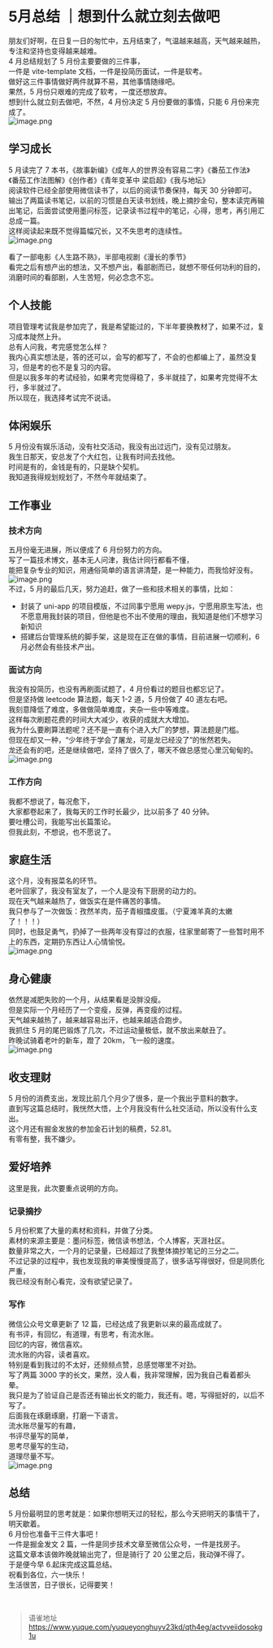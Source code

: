 # 5月总结 ｜想到什么就立刻去做吧
朋友们好啊，在日复一日的匆忙中，五月结束了，气温越来越高，天气越来越热，专注和坚持也变得越来越难。  
4 月总结规划了 5 月份主要要做的三件事，  
一件是 vite-template 文档，一件是投简历面试，一件是软考。  
做好这三件事情做好两件就算不易，其他事情随缘吧。  
果然，5 月份只艰难的完成了软考，一度还想放弃。  
想到什么就立刻去做吧，不然，4 月份决定 5 月份要做的事情，只能 6 月份来完成了。  
![image.png](https://cdn.nlark.com/yuque/0/2023/png/1572912/1685497208435-c90fd8c8-d22c-4aed-a22f-c41f8a37d673.png#averageHue=%23ddefd4&clientId=u23f65198-9790-4&from=paste&height=545&id=u73cf53d0&originHeight=1090&originWidth=1434&originalType=binary&ratio=2&rotation=0&showTitle=false&size=217334&status=done&style=none&taskId=u12fc7b51-c961-4dd6-9307-c7179fbcab6&title=&width=717)

## 学习成长

5 月读完了 7 本书，《故事新编》《成年人的世界没有容易二字》《番茄工作法》《番茄工作法图解》《创作者》《青年变革中 梁启超》《我与地坛》  
阅读软件已经全部使用微信读书了，以后的阅读节奏保持，每天 30 分钟即可。  
输出了两篇读书笔记，以前的习惯是白天读书划线，晚上摘抄金句，整本读完再输出笔记，后面尝试使用墨问标签，记录读书过程中的笔记，心得，思考，再引用汇总成一篇。  
这样阅读起来既不觉得篇幅冗长，又不失思考的连续性。  
![image.png](https://cdn.nlark.com/yuque/0/2023/png/1572912/1685572938263-2792745a-13d1-404d-9b01-c1b52d517aaf.png#averageHue=%23f3f3f3&clientId=u4a78df38-d2db-4&from=paste&height=253&id=u1fbb0eed&originHeight=253&originWidth=1213&originalType=binary&ratio=2&rotation=0&showTitle=false&size=82127&status=done&style=none&taskId=u244dae23-5a01-427b-ac6d-ebe1cb1d139&title=&width=1213)

看了一部电影《人生路不熟》，半部电视剧《漫长的季节》  
看完之后有想产出的想法，又不想产出，看部剧而已，就想不带任何功利的目的，消磨时间的看部剧，人生苦短，何必念念不忘。

## 个人技能

项目管理考试我是参加完了，我是希望能过的，下半年要换教材了，如果不过，复习成本陡然上升。  
总有人问我，考完感觉怎么样？  
我内心真实想法是，答的还可以，会写的都写了，不会的也都编上了，虽然没复习，但是考的也不是复习的内容。  
但是以我多年的考试经验，如果考完觉得稳了，多半就挂了，如果考完觉得不太行，多半就过了。  
所以现在，我选择考试完不说话。

## 体闲娱乐

5 月份没有娱乐活动，没有社交活动，我没有出过远门，没有见过朋友。  
我生日那天，安总发了个大红包，让我有时间去找他。  
时间是有的，金钱是有的，只是缺个契机。  
我知道我得规划规划了，不然今年就结束了。

## 工作事业

### 技术方向

五月份毫无进展，所以便成了 6 月份努力的方向。  
写了一篇技术博文，基本无人问津，我估计同行都看不懂，  
能把复杂专业的知识，用通俗简单的语言讲清楚，是一种能力，而我恰好没有。  
![image.png](https://cdn.nlark.com/yuque/0/2023/png/1572912/1685574318319-a6632372-763a-4622-aab5-7b9496027b87.png#averageHue=%23fafafa&clientId=u4a78df38-d2db-4&from=paste&height=112&id=u84cf6904&originHeight=112&originWidth=730&originalType=binary&ratio=2&rotation=0&showTitle=false&size=21848&status=done&style=none&taskId=u46100044-2fdb-4835-9677-7f4b1519fdc&title=&width=730)  
不过，5 月的最后几天，努力追赶，做了一些和技术相关的事情，比如：

- 封装了 uni-app 的项目模版，不过同事宁愿用 wepy.js，宁愿用原生写法，也不愿意用我封装的项目，但他是也不出不使用的理由，我知道是他们不想学习新知识
- 搭建后台管理系统的脚手架，这是现在正在做的事情，目前进展一切顺利，6 月必然会有些技术产出。

### 面试方向

我没有投简历，也没有再刷面试题了，4 月份看过的题目也都忘记了。  
但是坚持做 leetcode 算法题，每天 1-2 道，5 月份做了 40 道左右吧。  
我刻意降低了难度，多做做简单难度，夹杂一些中等难度。  
这样每次刷题花费的时间大大减少，收获的成就大大增加。  
我为什么要刷算法题呢？还不是一直有个进入大厂的梦想，算法题是门槛。  
但现在却又一种，“少年终于学会了屠龙，可是龙已经没了”的怅然若失。  
龙还会有的吧，还是继续做吧，坚持了很久了，哪天不做总感觉心里沉甸甸的。  
![image.png](https://cdn.nlark.com/yuque/0/2023/png/1572912/1685574985912-eddc9de9-eda0-4b92-9ec0-00455cdbb95a.png#averageHue=%23fbfbfa&clientId=u4a78df38-d2db-4&from=paste&height=1414&id=ue74405f9&originHeight=1414&originWidth=1202&originalType=binary&ratio=2&rotation=0&showTitle=false&size=288631&status=done&style=none&taskId=uc6fa3202-f78c-4507-a52c-420241e088c&title=&width=1202)

### 工作方向

我都不想说了，每况愈下，  
大家都卷起来了，我每天的工作时长最少，比以前多了 40 分钟。  
要吐槽公司，我能写出长篇策论。  
但我此刻，不想说，也不愿说了。

## 家庭生活

这个月，没有报菜名的环节。  
老叶回家了，我没有室友了，一个人是没有下厨房的动力的。  
现在天气越来越热了，做饭实在是件痛苦的事情。  
我只参与了一次做饭：孜然羊肉，茄子青椒擂皮蛋。（宁夏滩羊真的太嫩了！！！）  
同时，也鼓足勇气，扔掉了一些两年没有穿过的衣服，往家里邮寄了一些暂时用不上的东西，定期扔东西让人心情愉悦。  
![image.png](https://cdn.nlark.com/yuque/0/2023/png/1572912/1685575547769-26769658-bfc4-4454-839a-3d13f3d9f09e.png#averageHue=%236d7674&clientId=u4a78df38-d2db-4&from=paste&height=3384&id=u6b04e844&originHeight=3384&originWidth=6016&originalType=binary&ratio=2&rotation=0&showTitle=false&size=1850856&status=done&style=none&taskId=u63750d42-e0fe-4920-b5ca-51bd89138d5&title=&width=6016)

## 身心健康

依然是减肥失败的一个月，从结果看是没胖没瘦。  
但是实际一个月经历了一个变瘦，反弹，再变瘦的过程。  
天气越来越热了，越来越容易出汗，也越来越适合跑步。  
我抓住 5 月的尾巴锻炼了几次，不过运动量极低，就不放出来献丑了。  
昨晚试骑着老叶的新车，蹬了 20km，飞一般的速度。  
![image.png](https://cdn.nlark.com/yuque/0/2023/png/1572912/1685576109045-08cf3a8f-0a17-4fb7-90a2-645e72a68fcb.png#averageHue=%23a4bfb2&clientId=u4a78df38-d2db-4&from=paste&height=2844&id=u914d739b&originHeight=2844&originWidth=1280&originalType=binary&ratio=2&rotation=0&showTitle=false&size=1261708&status=done&style=none&taskId=uef2eb7ae-58d6-4f5e-9a6e-1bed794e1ac&title=&width=1280)

## 收支理财

5 月份的消费支出，发现比前几个月少了很多，是一个我出乎意料的数字。  
直到写这篇总结时，我恍然大悟，上个月我没有什么社交活动，所以没有什么支出。  
这个月还有掘金发放的参加金石计划的稿费，52.81。  
有零有整，我不嫌少。

## 爱好培养

这里是我，此次要重点说明的方向。

### 记录摘抄

5 月份积累了大量的素材和资料，并做了分类。  
素材的来源主要是：墨问标签，微信读书想法，个人博客，天涯社区。  
数量非常之大，一个月的记录量，已经超过了我整体摘抄笔记的三分之二。  
不过记录的过程中，我也发现我的审美慢慢提高了，很多话写得很好，但是同质化严重，  
我已经没有耐心看完，没有欲望记录了。

### 写作

微信公众号文章更新了 12 篇，已经达成了我更新以来的最高成就了。  
有书评，有回忆，有道理，有思考，有流水账。  
回忆的内容，微信喜欢。  
流水账的内容，读者喜欢。  
特别是看到我过的不太好，还频频点赞，总感觉哪里不对劲。  
写了两篇 3000 字的长文，果然，没人看，我非常理解，因为我自己看着都头晕。  
我只是为了验证自己是否还有输出长文的能力，我还有。嗯，写得挺好的，以后不写了。  
后面我在琢磨琢磨，打磨一下语言。  
流水账尽量写的有趣，  
书评尽量写的简单，  
思考尽量写的生动，  
道理尽量不写。  
![image.png](https://cdn.nlark.com/yuque/0/2023/png/1572912/1685576952109-82e4afe7-a7e3-4b75-bf92-8da802606f2f.png#averageHue=%23f1f1f1&clientId=u4a78df38-d2db-4&from=paste&height=407&id=u23bd17cf&originHeight=407&originWidth=244&originalType=binary&ratio=2&rotation=0&showTitle=false&size=30052&status=done&style=none&taskId=u93f894d0-cfa0-4c9b-ad78-0a2cdeb71fc&title=&width=244)

## 总结

5 月份最明显的思考就是：如果你想明天过的轻松，那么今天把明天的事情干了，明天歇着。  
6 月份也准备干三件大事吧！  
一件是掘金发文 2 篇，一件是同步技术文章至微信公众号，一件是找房子。  
这篇文章本该做昨晚就输出完了，但是骑行了 20 公里之后，我动弹不得了。  
于是便今早 6.起床完成这篇总结。  
祝看到各位，六一快乐！  
生活很苦，日子很长，记得要笑！

<br>
  
> 语雀地址 https://www.yuque.com/yuqueyonghuyv23kd/qth4eg/actvveiidosokg1u